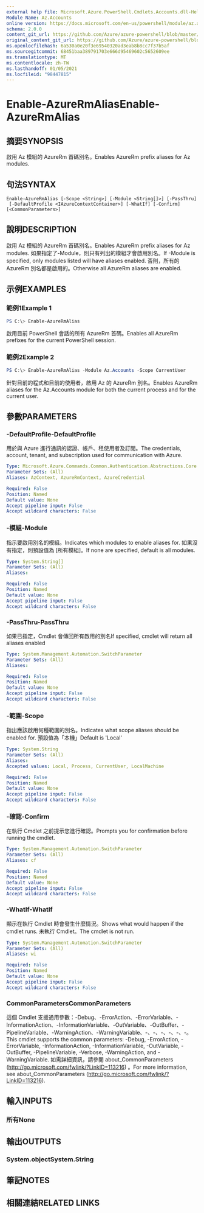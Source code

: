 ```yaml
---
external help file: Microsoft.Azure.PowerShell.Cmdlets.Accounts.dll-Help.xml
Module Name: Az.Accounts
online version: https://docs.microsoft.com/en-us/powershell/module/az.accounts/enable-azurermalias
schema: 2.0.0
content_git_url: https://github.com/Azure/azure-powershell/blob/master/src/Accounts/Accounts/help/Enable-AzureRmAlias.md
original_content_git_url: https://github.com/Azure/azure-powershell/blob/master/src/Accounts/Accounts/help/Enable-AzureRmAlias.md
ms.openlocfilehash: 6a530a0e20f3e69540320ad3eab8b8cc7f37b5af
ms.sourcegitcommit: 68451baa389791703e666d95469602c5652609ee
ms.translationtype: MT
ms.contentlocale: zh-TW
ms.lasthandoff: 01/05/2021
ms.locfileid: "98447815"
---
```

# <span data-ttu-id="034e2-101">Enable-AzureRmAlias</span><span class="sxs-lookup"><span data-stu-id="034e2-101">Enable-AzureRmAlias</span></span>

## <span data-ttu-id="034e2-102">摘要</span><span class="sxs-lookup"><span data-stu-id="034e2-102">SYNOPSIS</span></span>
<span data-ttu-id="034e2-103">啟用 Az 模組的 AzureRm 首碼別名。</span><span class="sxs-lookup"><span data-stu-id="034e2-103">Enables AzureRm prefix aliases for Az modules.</span></span>

## <span data-ttu-id="034e2-104">句法</span><span class="sxs-lookup"><span data-stu-id="034e2-104">SYNTAX</span></span>

```
Enable-AzureRmAlias [-Scope <String>] [-Module <String[]>] [-PassThru]
 [-DefaultProfile <IAzureContextContainer>] [-WhatIf] [-Confirm] [<CommonParameters>]
```

## <span data-ttu-id="034e2-105">說明</span><span class="sxs-lookup"><span data-stu-id="034e2-105">DESCRIPTION</span></span>
<span data-ttu-id="034e2-106">啟用 Az 模組的 AzureRm 首碼別名。</span><span class="sxs-lookup"><span data-stu-id="034e2-106">Enables AzureRm prefix aliases for Az modules.</span></span> <span data-ttu-id="034e2-107">如果指定了-Module，則只有列出的模組才會啟用別名。</span><span class="sxs-lookup"><span data-stu-id="034e2-107">If -Module is specified, only modules listed will have aliases enabled.</span></span> <span data-ttu-id="034e2-108">否則，所有的 AzureRm 別名都是啟用的。</span><span class="sxs-lookup"><span data-stu-id="034e2-108">Otherwise all AzureRm aliases are enabled.</span></span>

## <span data-ttu-id="034e2-109">示例</span><span class="sxs-lookup"><span data-stu-id="034e2-109">EXAMPLES</span></span>

### <span data-ttu-id="034e2-110">範例1</span><span class="sxs-lookup"><span data-stu-id="034e2-110">Example 1</span></span>
```powershell
PS C:\> Enable-AzureRmAlias
```

<span data-ttu-id="034e2-111">啟用目前 PowerShell 會話的所有 AzureRm 首碼。</span><span class="sxs-lookup"><span data-stu-id="034e2-111">Enables all AzureRm prefixes for the current PowerShell session.</span></span>

### <span data-ttu-id="034e2-112">範例2</span><span class="sxs-lookup"><span data-stu-id="034e2-112">Example 2</span></span>
```powershell
PS C:\> Enable-AzureRmAlias -Module Az.Accounts -Scope CurrentUser
```

<span data-ttu-id="034e2-113">針對目前的程式和目前的使用者，啟用 Az 的 AzureRm 別名。</span><span class="sxs-lookup"><span data-stu-id="034e2-113">Enables AzureRm aliases for the Az.Accounts module for both the current process and for the current user.</span></span>

## <span data-ttu-id="034e2-114">參數</span><span class="sxs-lookup"><span data-stu-id="034e2-114">PARAMETERS</span></span>

### <span data-ttu-id="034e2-115">-DefaultProfile</span><span class="sxs-lookup"><span data-stu-id="034e2-115">-DefaultProfile</span></span>
<span data-ttu-id="034e2-116">用於與 Azure 進行通訊的認證、帳戶、租使用者及訂閱。</span><span class="sxs-lookup"><span data-stu-id="034e2-116">The credentials, account, tenant, and subscription used for communication with Azure.</span></span>

```yaml
Type: Microsoft.Azure.Commands.Common.Authentication.Abstractions.Core.IAzureContextContainer
Parameter Sets: (All)
Aliases: AzContext, AzureRmContext, AzureCredential

Required: False
Position: Named
Default value: None
Accept pipeline input: False
Accept wildcard characters: False
```

### <span data-ttu-id="034e2-117">-模組</span><span class="sxs-lookup"><span data-stu-id="034e2-117">-Module</span></span>
<span data-ttu-id="034e2-118">指示要啟用別名的模組。</span><span class="sxs-lookup"><span data-stu-id="034e2-118">Indicates which modules to enable aliases for.</span></span>
<span data-ttu-id="034e2-119">如果沒有指定，則預設值為 [所有模組]。</span><span class="sxs-lookup"><span data-stu-id="034e2-119">If none are specified, default is all modules.</span></span>

```yaml
Type: System.String[]
Parameter Sets: (All)
Aliases:

Required: False
Position: Named
Default value: None
Accept pipeline input: False
Accept wildcard characters: False
```

### <span data-ttu-id="034e2-120">-PassThru</span><span class="sxs-lookup"><span data-stu-id="034e2-120">-PassThru</span></span>
<span data-ttu-id="034e2-121">如果已指定，Cmdlet 會傳回所有啟用的別名</span><span class="sxs-lookup"><span data-stu-id="034e2-121">If specified, cmdlet will return all aliases enabled</span></span>

```yaml
Type: System.Management.Automation.SwitchParameter
Parameter Sets: (All)
Aliases:

Required: False
Position: Named
Default value: None
Accept pipeline input: False
Accept wildcard characters: False
```

### <span data-ttu-id="034e2-122">-範圍</span><span class="sxs-lookup"><span data-stu-id="034e2-122">-Scope</span></span>
<span data-ttu-id="034e2-123">指出應該啟用何種範圍的別名。</span><span class="sxs-lookup"><span data-stu-id="034e2-123">Indicates what scope aliases should be enabled for.</span></span> <span data-ttu-id="034e2-124">預設值為「本機」</span><span class="sxs-lookup"><span data-stu-id="034e2-124">Default is 'Local'</span></span>

```yaml
Type: System.String
Parameter Sets: (All)
Aliases:
Accepted values: Local, Process, CurrentUser, LocalMachine

Required: False
Position: Named
Default value: None
Accept pipeline input: False
Accept wildcard characters: False
```

### <span data-ttu-id="034e2-125">-確認</span><span class="sxs-lookup"><span data-stu-id="034e2-125">-Confirm</span></span>
<span data-ttu-id="034e2-126">在執行 Cmdlet 之前提示您進行確認。</span><span class="sxs-lookup"><span data-stu-id="034e2-126">Prompts you for confirmation before running the cmdlet.</span></span>

```yaml
Type: System.Management.Automation.SwitchParameter
Parameter Sets: (All)
Aliases: cf

Required: False
Position: Named
Default value: None
Accept pipeline input: False
Accept wildcard characters: False
```

### <span data-ttu-id="034e2-127">-WhatIf</span><span class="sxs-lookup"><span data-stu-id="034e2-127">-WhatIf</span></span>
<span data-ttu-id="034e2-128">顯示在執行 Cmdlet 時會發生什麼情況。</span><span class="sxs-lookup"><span data-stu-id="034e2-128">Shows what would happen if the cmdlet runs.</span></span>
<span data-ttu-id="034e2-129">未執行 Cmdlet。</span><span class="sxs-lookup"><span data-stu-id="034e2-129">The cmdlet is not run.</span></span>

```yaml
Type: System.Management.Automation.SwitchParameter
Parameter Sets: (All)
Aliases: wi

Required: False
Position: Named
Default value: None
Accept pipeline input: False
Accept wildcard characters: False
```

### <span data-ttu-id="034e2-130">CommonParameters</span><span class="sxs-lookup"><span data-stu-id="034e2-130">CommonParameters</span></span>
<span data-ttu-id="034e2-131">這個 Cmdlet 支援通用參數：-Debug、-ErrorAction、-ErrorVariable、-InformationAction、-InformationVariable、-OutVariable、-OutBuffer、-PipelineVariable、-WarningAction、-WarningVariable、-、-、-、-、-、-。</span><span class="sxs-lookup"><span data-stu-id="034e2-131">This cmdlet supports the common parameters: -Debug, -ErrorAction, -ErrorVariable, -InformationAction, -InformationVariable, -OutVariable, -OutBuffer, -PipelineVariable, -Verbose, -WarningAction, and -WarningVariable.</span></span> <span data-ttu-id="034e2-132">如需詳細資訊，請參閱 about_CommonParameters (http://go.microsoft.com/fwlink/?LinkID=113216) 。</span><span class="sxs-lookup"><span data-stu-id="034e2-132">For more information, see about_CommonParameters (http://go.microsoft.com/fwlink/?LinkID=113216).</span></span>

## <span data-ttu-id="034e2-133">輸入</span><span class="sxs-lookup"><span data-stu-id="034e2-133">INPUTS</span></span>

### <span data-ttu-id="034e2-134">所有</span><span class="sxs-lookup"><span data-stu-id="034e2-134">None</span></span>

## <span data-ttu-id="034e2-135">輸出</span><span class="sxs-lookup"><span data-stu-id="034e2-135">OUTPUTS</span></span>

### <span data-ttu-id="034e2-136">System.object</span><span class="sxs-lookup"><span data-stu-id="034e2-136">System.String</span></span>

## <span data-ttu-id="034e2-137">筆記</span><span class="sxs-lookup"><span data-stu-id="034e2-137">NOTES</span></span>

## <span data-ttu-id="034e2-138">相關連結</span><span class="sxs-lookup"><span data-stu-id="034e2-138">RELATED LINKS</span></span>
